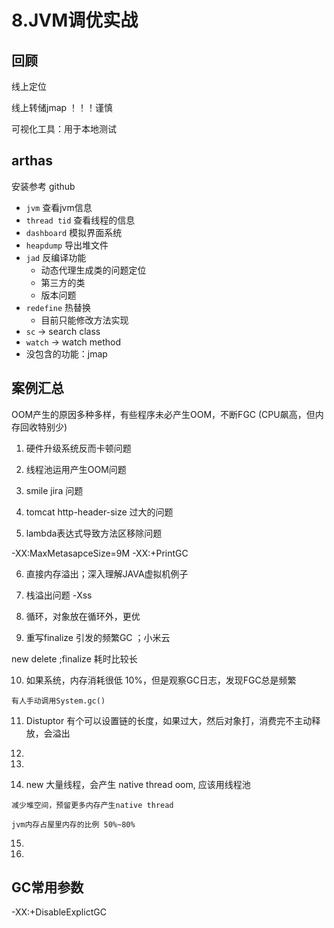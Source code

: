 # 8.JVM调优实战

## 回顾

线上定位

线上转储jmap ！！！谨慎

可视化工具：用于本地测试

## arthas

安装参考 github

- `jvm` 查看jvm信息
- `thread tid` 查看线程的信息
- `dashboard` 模拟界面系统
- `heapdump` 导出堆文件
- `jad` 反编译功能
  - 动态代理生成类的问题定位
  - 第三方的类
  - 版本问题
- `redefine` 热替换
  - 目前只能修改方法实现
- `sc` -> search class
- `watch` -> watch method
- 没包含的功能：jmap



## 案例汇总

OOM产生的原因多种多样，有些程序未必产生OOM，不断FGC (CPU飙高，但内存回收特别少)

1. 硬件升级系统反而卡顿问题

2. 线程池运用产生OOM问题

3.  smile jira 问题

4.  tomcat http-header-size 过大的问题

5.  lambda表达式导致方法区移除问题

   -XX:MaxMetasapceSize=9M -XX:+PrintGC

6.  直接内存溢出；深入理解JAVA虚拟机例子

7.  栈溢出问题 -Xss

8.  循环，对象放在循环外，更优

9.  重写finalize 引发的频繁GC ；小米云

   new delete ;finalize 耗时比较长

10.  如果系统，内存消耗很低 10%，但是观察GC日志，发现FGC总是频繁

    有人手动调用System.gc()

11.  Distuptor 有个可以设置链的长度，如果过大，然后对象打，消费完不主动释放，会溢出

12.  

13.  

14.  new 大量线程，会产生 native thread oom, 应该用线程池

    减少堆空间，预留更多内存产生native thread

    jvm内存占屋里内存的比例 50%~80%

15.   

16. 





## GC常用参数

-XX:+DisableExplictGC